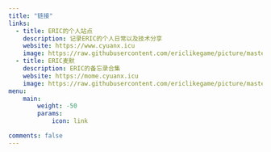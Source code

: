 ```yaml
---
title: "链接"
links:
  - title: ERIC的个人站点
    description: 记录ERIC的个人日常以及技术分享
    website: https://www.cyuanx.icu
    image: https://raw.githubusercontent.com/ericlikegame/picture/master/IMG_2801.png
  - title: ERIC麦默
    description: ERIC的备忘录合集
    website: https://mome.cyuanx.icu
    image: https://raw.githubusercontent.com/ericlikegame/picture/master/IMG_2801.png
menu:
    main: 
        weight: -50
        params:
            icon: link

comments: false
---
```


